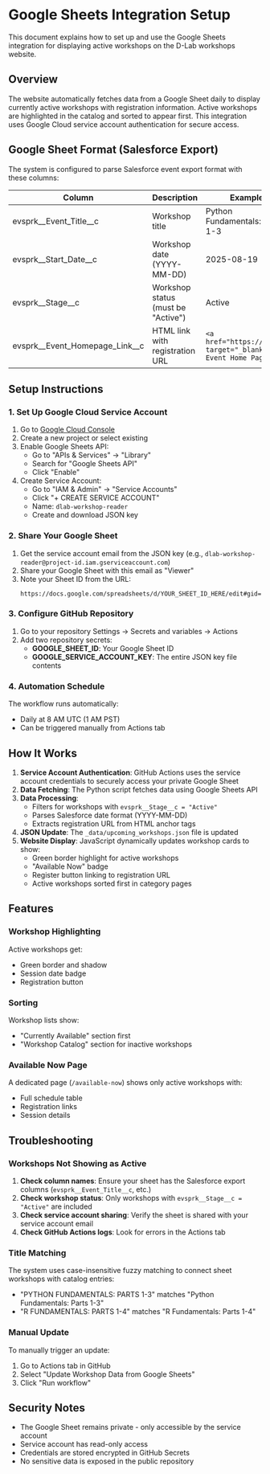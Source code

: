 # Google Sheets Integration Setup

This document explains how to set up and use the Google Sheets integration for displaying active workshops on the D-Lab workshops website.

## Overview

The website automatically fetches data from a Google Sheet daily to display currently active workshops with registration information. Active workshops are highlighted in the catalog and sorted to appear first. This integration uses Google Cloud service account authentication for secure access.

## Google Sheet Format (Salesforce Export)

The system is configured to parse Salesforce event export format with these columns:

| Column | Description | Example |
|--------|-------------|---------|
| evsprk__Event_Title__c | Workshop title | Python Fundamentals: Parts 1-3 |
| evsprk__Start_Date__c | Workshop date (YYYY-MM-DD) | 2025-08-19 |
| evsprk__Stage__c | Workshop status (must be "Active") | Active |
| evsprk__Event_Homepage_Link__c | HTML link with registration URL | `<a href="https://..." target="_blank">Open Event Home Page</a>` |

## Setup Instructions

### 1. Set Up Google Cloud Service Account

1. Go to [Google Cloud Console](https://console.cloud.google.com)
2. Create a new project or select existing
3. Enable Google Sheets API:
   - Go to "APIs & Services" → "Library"
   - Search for "Google Sheets API"
   - Click "Enable"
4. Create Service Account:
   - Go to "IAM & Admin" → "Service Accounts"
   - Click "+ CREATE SERVICE ACCOUNT"
   - Name: `dlab-workshop-reader`
   - Create and download JSON key

### 2. Share Your Google Sheet

1. Get the service account email from the JSON key (e.g., `dlab-workshop-reader@project-id.iam.gserviceaccount.com`)
2. Share your Google Sheet with this email as "Viewer"
3. Note your Sheet ID from the URL:
   ```
   https://docs.google.com/spreadsheets/d/YOUR_SHEET_ID_HERE/edit#gid=0
   ```

### 3. Configure GitHub Repository

1. Go to your repository Settings → Secrets and variables → Actions
2. Add two repository secrets:
   - **GOOGLE_SHEET_ID**: Your Google Sheet ID
   - **GOOGLE_SERVICE_ACCOUNT_KEY**: The entire JSON key file contents

### 4. Automation Schedule

The workflow runs automatically:
- Daily at 8 AM UTC (1 AM PST)
- Can be triggered manually from Actions tab

## How It Works

1. **Service Account Authentication**: GitHub Actions uses the service account credentials to securely access your private Google Sheet
2. **Data Fetching**: The Python script fetches data using Google Sheets API
3. **Data Processing**: 
   - Filters for workshops with `evsprk__Stage__c = "Active"`
   - Parses Salesforce date format (YYYY-MM-DD)
   - Extracts registration URL from HTML anchor tags
4. **JSON Update**: The `_data/upcoming_workshops.json` file is updated
5. **Website Display**: JavaScript dynamically updates workshop cards to show:
   - Green border highlight for active workshops
   - "Available Now" badge
   - Register button linking to registration URL
   - Active workshops sorted first in category pages

## Features

### Workshop Highlighting
Active workshops get:
- Green border and shadow
- Session date badge
- Registration button

### Sorting
Workshop lists show:
- "Currently Available" section first
- "Workshop Catalog" section for inactive workshops

### Available Now Page
A dedicated page (`/available-now`) shows only active workshops with:
- Full schedule table
- Registration links
- Session details

## Troubleshooting

### Workshops Not Showing as Active

1. **Check column names**: Ensure your sheet has the Salesforce export columns (`evsprk__Event_Title__c`, etc.)
2. **Check workshop status**: Only workshops with `evsprk__Stage__c = "Active"` are included
3. **Check service account sharing**: Verify the sheet is shared with your service account email
4. **Check GitHub Actions logs**: Look for errors in the Actions tab

### Title Matching

The system uses case-insensitive fuzzy matching to connect sheet workshops with catalog entries:
- "PYTHON FUNDAMENTALS: PARTS 1-3" matches "Python Fundamentals: Parts 1-3"
- "R FUNDAMENTALS: PARTS 1-4" matches "R Fundamentals: Parts 1-4"

### Manual Update

To manually trigger an update:
1. Go to Actions tab in GitHub
2. Select "Update Workshop Data from Google Sheets"
3. Click "Run workflow"

## Security Notes

- The Google Sheet remains private - only accessible by the service account
- Service account has read-only access
- Credentials are stored encrypted in GitHub Secrets
- No sensitive data is exposed in the public repository